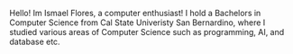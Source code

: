 Hello! Im Ismael Flores, a computer enthusiast! I hold a Bachelors in Computer Science from Cal State Univeristy San Bernardino, where I studied various areas of Computer Science 
such as programming, AI, and database etc.  

<!---
Ismael-Flores/Ismael-Flores is a ✨ special ✨ repository because its `README.md` (this file) appears on your GitHub profile.
You can click the Preview link to take a look at your changes.
--->
